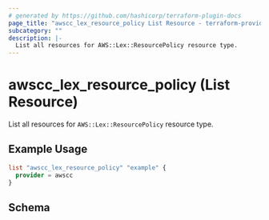 ```yaml
---
# generated by https://github.com/hashicorp/terraform-plugin-docs
page_title: "awscc_lex_resource_policy List Resource - terraform-provider-awscc"
subcategory: ""
description: |-
  List all resources for AWS::Lex::ResourcePolicy resource type.
---
```


# awscc_lex_resource_policy (List Resource)

List all resources for `AWS::Lex::ResourcePolicy` resource type.

## Example Usage

```terraform
list "awscc_lex_resource_policy" "example" {
  provider = awscc
}
```

<!-- schema generated by tfplugindocs -->
## Schema
